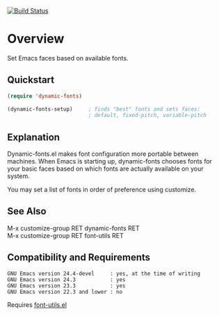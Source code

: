 [![Build Status](https://secure.travis-ci.org/rolandwalker/dynamic-fonts.png?branch=master)](http://travis-ci.org/rolandwalker/dynamic-fonts)

Overview
========

Set Emacs faces based on available fonts.

Quickstart
----------

```lisp
(require 'dynamic-fonts)
 
(dynamic-fonts-setup)     ; finds "best" fonts and sets faces:
                          ; default, fixed-pitch, variable-pitch
```

Explanation
-----------

Dynamic-fonts.el makes font configuration more portable between
machines.  When Emacs is starting up, dynamic-fonts chooses fonts
for your basic faces based on which fonts are actually available
on your system.

You may set a list of fonts in order of preference using customize.

See Also
--------

M-x customize-group RET dynamic-fonts RET  
M-x customize-group RET font-utils RET  

Compatibility and Requirements
------------------------------

	GNU Emacs version 24.4-devel     : yes, at the time of writing
	GNU Emacs version 24.3           : yes
	GNU Emacs version 23.3           : yes
	GNU Emacs version 22.3 and lower : no

Requires [font-utils.el](http://github.com/rolandwalker/font-utils)
